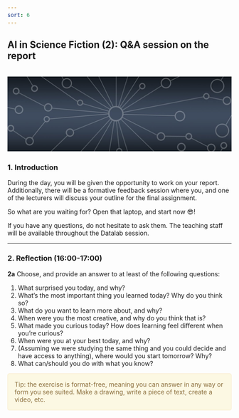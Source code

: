 ```yaml
---
sort: 6
---
```


## __AI in Science Fiction (2): Q&A session on the report__
\
<img src="./images/datalab_banner.jpg" alt="Books banner" width="600"/>

### 1. Introduction

During the day, you will be given the opportunity to work on your report. Additionally, there will be a formative feedback session where you, and one of the lecturers will discuss your outline for the final assignment.

So what are you waiting for? Open that laptop, and start now :sunglasses:!

If you have any questions, do not hesitate to ask them. The teaching staff will be available throughout the Datalab session.

***

### 2. Reflection (16:00-17:00)

__2a__ Choose, and provide an answer to at least of the following questions:

1. What surprised you today, and why?
2. What’s the most important thing you learned today? Why do you think so?
3. What do you want to learn more about, and why?
4. When were you the most creative, and why do you think that is?
5. What made you curious today? How does learning feel different when you’re curious?
6. When were you at your best today, and why?
7. (Assuming we were studying the same thing and you could decide and have access to anything), where would you start tomorrow? Why?
8. What can/should you do with what you know?

<div style="padding: 15px; border: 1px solid transparent; border-color: transparent; margin-bottom: 20px; border-radius: 4px; color: #8a6d3b;; background-color: #fcf8e3; border-color: #faebcc;">
Tip: the exercise is format-free, meaning you can answer in any way or form you see suited. Make a drawing, write a piece of text, create a video, etc.
</div>
